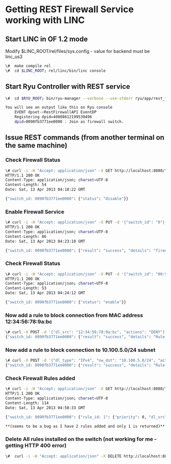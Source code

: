 # Getting REST Firewall Service working with LINC

## Start LINC in OF 1.2 mode 
Modify $LINC_ROOT/rel/files/sys.config - value for backend must be linc_us3
```bash
\#  make compile rel
\#  cd $LINC_ROOT; rel/linc/bin/linc console
```

## Start Ryu Controller with REST service
```bash
\#  cd $RYU_ROOT; bin/ryu-manager --verbose --use-stderr ryu/app/rest_firewall.py ryu/lib/ofctl_v1_2.py

You will see an output like this on Ryu console
    EVENT dpset->RestFirewallAPI EventDP
    Registering dpid=40808612199530496
    dpid=0090fb3771ee0000 : Join as firewall switch.
```

## Issue REST commands (from another terminal on the same machine)

### Check Firewall Status
```bash
\# curl -i -H "Accept: application/json" -X GET http://localhost:8080/firewall/module/status
HTTP/1.1 200 OK
Content-Type: application/json; charset=UTF-8
Content-Length: 54
Date: Sat, 13 Apr 2013 04:18:22 GMT

{"switch_id: 0090fb3771ee0000": {"status": "disable"}}
```

### Enable Firewall Service
```bash
\# curl -i -H "Accept: application/json" -X PUT -d '{"switch_id": "0"}' http://localhost:8080/firewall/module/enable/all
HTTP/1.1 200 OK
Content-Type: application/json; charset=UTF-8
Content-Length: 86
Date: Sat, 13 Apr 2013 04:23:10 GMT

{"switch_id: 0090fb3771ee0000": {"result": "success", "details": "firewall running."}}
```

### Check Firewall Status
```bash
\# curl -i -H "Accept: application/json" -X PUT -d '{"switch_id": "00:90:FB:37:71:EE:00:00"}' hcurl -i -H "Accept: application/json" -X GET http://localhost:8080/firewall/module/status
HTTP/1.1 200 OK
Content-Type: application/json; charset=UTF-8
Content-Length: 53
Date: Sat, 13 Apr 2013 04:24:12 GMT

{"switch_id: 0090fb3771ee0000": {"status": "enable"}}
```

### Now add a rule to block connection from MAC address 12:34:56:78:9a:bc
```bash
\# curl -X POST -d '{"dl_src": "12:34:56:78:9a:bc", "actions": "DENY"}' http://localhost:8080/firewall/rules/0090fb3771ee0000
{"switch_id: 0090fb3771ee0000": {"result": "success", "details": "Rule added. : rule_id=1"}}
```

### Now add a rule to block connection to 10.100.5.0/24 subnet
```bash
\# curl -X POST -d '{"dl_type": "IPv4", "nw_dst": "10.100.5.0/24", "actions": "DENY"}' http://localhost:8080/firewall/rules/0090fb3771ee0000
{"switch_id: 0090fb3771ee0000": {"result": "success", "details": "Rule added. : rule_id=2"}}
```

### Check Firewall Rules added
```bash
\# curl -i -H "Accept: application/json" -X GET http://localhost:8080/firewall/rules/0090fb3771ee0000
HTTP/1.1 200 OK
Content-Type: application/json; charset=UTF-8
Content-Length: 114
Date: Sat, 13 Apr 2013 04:58:33 GMT

{"switch_id: 0090fb3771ee0000": {"rule_id: 1": {"priority": 0, "dl_src": "12:34:56:78:9a:bc", "actions": "DENY"}}}

**(seems to be a bug as I have 2 rules added and only 1 is returned)**
```

### Delete All rules installed on the switch (not working for me - getting HTTP 400 error)
```bash
\#  curl -i -H "Accept: application/json" -X DELETE http://localhost:8080/firewall/rules/0090fb3771ee0000
```

